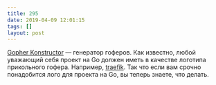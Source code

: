 ```yaml
---
title: 295
date: 2019-04-09 12:01:15
tags: []
layout: post
---
```


[​​](https://telegra.ph/file/b3ffcf7cd53d6fa4d79a7.jpg)[Gopher Konstructor](http://quasilyte.dev/gopherkon/) — генератор гоферов. Как известно, любой уважающий себя проект на Go должен иметь в качестве логотипа прикольного гофера. Например, [traefik](https://traefik.io/). Так что если вам срочно понадобится лого для проекта на Go, вы теперь знаете, что делать.
